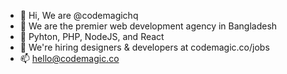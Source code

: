 - 👋 Hi, We are @codemagichq
- 👀 We are the premier web development agency in Bangladesh
- 🌱 Pyhton, PHP, NodeJS, and React
- 💞️ We're hiring designers & developers at codemagic.co/jobs
- 📫 hello@codemagic.co

<!---
codemagichq/codemagichq is a ✨ special ✨ repository because its `README.md` (this file) appears on your GitHub profile.
You can click the Preview link to take a look at your changes.
--->
